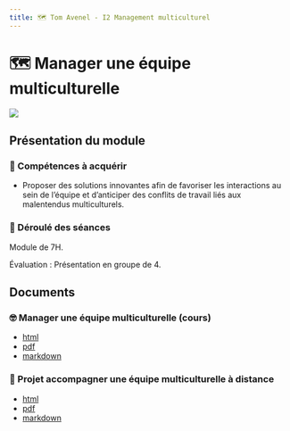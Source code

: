 ```yaml
---
title: 🗺️ Tom Avenel - I2 Management multiculturel
---
```


# 🗺️ Manager une équipe multiculturelle

![](/resources/images/cover/management.jpg)

## Présentation du module

### 🎯 Compétences à acquérir

- Proposer des solutions innovantes afin de favoriser les interactions au sein de l’équipe et d’anticiper des conflits de 
travail liés aux malentendus multiculturels.

### 📅 Déroulé des séances

Module de 7H.

Évaluation : Présentation en groupe de 4.

## Documents

### 🤓 Manager une équipe multiculturelle (cours)

- [html](/cours/management/multiculturel/management-multiculturel-cours.html)
- [pdf](/cours/management/multiculturel/management-multiculturel-cours.pdf)
- [markdown](/cours/management/multiculturel/management-multiculturel-cours.md)

### 📌 Projet accompagner une équipe multiculturelle à distance

- [html](/cours/management/multiculturel/projet.html)
- [pdf](/cours/management/multiculturel/projet.pdf)
- [markdown](/cours/management/multiculturel/projet.md)

